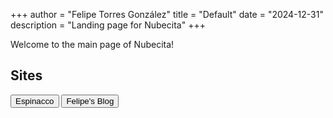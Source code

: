 +++
author = "Felipe Torres González"
title = "Default"
date = "2024-12-31"
description = "Landing page for Nubecita"
+++

Welcome to the main page of Nubecita! 

## Sites

<a href="https://espinacco.es"><button>Espinacco</button></a>
<a href="https://felipe.nubecita.eu"><button>Felipe's Blog</button></a>

